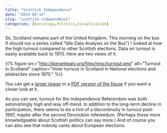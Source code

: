 ```yaml
---
title: "Scottish Independence"
date: "2014-09-19"
slug: "scottish-independence"
categories: [Sociology,Politics,Visualization]
---
```


So, Scotland remains part of the United Kingdom. This morning on the bus (I should run a series called "Idle Data Analysis on the Bus") I looked at how the high turnout compared to other Scottish elections. Data on turnout is easily available back to 1970. Here are two views of it.

{{% figure src="http://kieranhealy.org/files/misc/turnout.png" alt="Turnout in Scotland" caption="Voter turnout in Scotland in National elections and plebiscites since 1970." %}}


You can get a [larger image](http://kieranhealy.org/files/misc/turnout.png) or a  [PDF version of the figure](http://kieranhealy.org/files/misc/turnout.pdf) if you want a closer look at it.

As you can see, turnout for the Independence Referendum was both astonishingly high and way off-trend. In addition to the long-term decline in participation, there seems to be a hint of a discontinuity in turnout post-1997, maybe after the second Devolution referendum. (Perhaps those more knowledgeable about Scottish politics can say more.) And of course you can also see that nobody cares about European elections.
